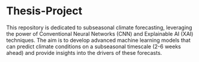 # Thesis-Project
This repository is dedicated to subseasonal climate forecasting, leveraging the power of Conventional Neural Networks (CNN) and Explainable AI (XAI) techniques. The aim is to develop advanced machine learning models that can predict climate conditions on a subseasonal timescale (2-6 weeks ahead) and provide insights into the drivers of these forecasts.
